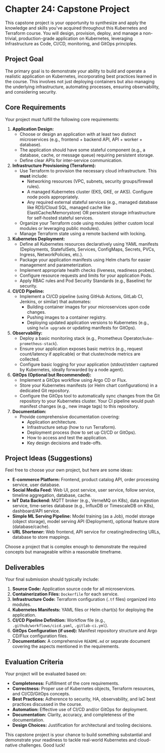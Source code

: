 # Chapter 24: Capstone Project

This capstone project is your opportunity to synthesize and apply the knowledge and skills you've acquired throughout this Kubernetes and Terraform course. You will design, provision, deploy, and manage a non-trivial, production-grade application on Kubernetes, leveraging Infrastructure as Code, CI/CD, monitoring, and GitOps principles.

## Project Goal

The primary goal is to demonstrate your ability to build and operate a realistic application on Kubernetes, incorporating best practices learned in the course. This involves not just deploying containers but also managing the underlying infrastructure, automating processes, ensuring observability, and considering security.

## Core Requirements

Your project must fulfill the following core requirements:

1.  **Application Design:**
    *   Choose or design an application with at least two distinct microservices (e.g., frontend + backend API, API + worker + database).
    *   The application should have some stateful component (e.g., a database, cache, or message queue) requiring persistent storage.
    *   Define clear APIs for inter-service communication.
2.  **Infrastructure Provisioning (Terraform):**
    *   Use Terraform to provision the necessary cloud infrastructure. This **must** include:
        *   Networking resources (VPC, subnets, security groups/firewall rules).
        *   A managed Kubernetes cluster (EKS, GKE, or AKS). Configure node pools appropriately.
        *   Any required external stateful services (e.g., managed database like RDS/Cloud SQL, managed cache like ElastiCache/Memorystore) OR persistent storage infrastructure for self-hosted stateful services.
    *   Organize your Terraform code using modules (either custom local modules or leveraging public modules).
    *   Manage Terraform state using a remote backend with locking.
3.  **Kubernetes Deployment:**
    *   Define all Kubernetes resources declaratively using YAML manifests (Deployments, StatefulSets, Services, ConfigMaps, Secrets, PVCs, Ingress, NetworkPolicies, etc.).
    *   Package your application manifests using Helm charts for easier management and parameterization.
    *   Implement appropriate health checks (liveness, readiness probes).
    *   Configure resource requests and limits for your application Pods.
    *   Apply RBAC rules and Pod Security Standards (e.g., Baseline) for security.
4.  **CI/CD Pipeline:**
    *   Implement a CI/CD pipeline (using GitHub Actions, GitLab CI, Jenkins, or similar) that automates:
        *   Building container images for your microservices upon code changes.
        *   Pushing images to a container registry.
        *   Deploying updated application versions to Kubernetes (e.g., using `helm upgrade` or updating manifests for GitOps).
5.  **Observability:**
    *   Deploy a basic monitoring stack (e.g., Prometheus Operator/`kube-prometheus-stack`).
    *   Ensure your application exposes basic metrics (e.g., request count/latency if applicable) or that cluster/node metrics are collected.
    *   Configure basic logging for your application (stdout/stderr captured by Kubernetes, ideally forwarded by a node agent).
6.  **GitOps (Optional but Recommended):**
    *   Implement a GitOps workflow using Argo CD or Flux.
    *   Store your Kubernetes manifests (or Helm chart configurations) in a dedicated Git repository.
    *   Configure the GitOps tool to automatically sync changes from the Git repository to your Kubernetes cluster. Your CI pipeline would push manifest changes (e.g., new image tags) to this repository.
7.  **Documentation:**
    *   Provide comprehensive documentation covering:
        *   Application architecture.
        *   Infrastructure setup (how to run Terraform).
        *   Deployment process (how to set up CI/CD or GitOps).
        *   How to access and test the application.
        *   Key design decisions and trade-offs.

## Project Ideas (Suggestions)

Feel free to choose your own project, but here are some ideas:

*   **E-commerce Platform:** Frontend, product catalog API, order processing service, user database.
*   **Social Media Feed:** Web UI, post service, user service, follow service, timeline aggregation, database, cache.
*   **IoT Data Backend:** MQTT broker (e.g., VerneMQ on K8s), data ingestion service, time-series database (e.g., InfluxDB or TimescaleDB on K8s), dashboard/API service.
*   **Simple ML Serving Pipeline:** Model training (as a Job), model storage (object storage), model serving API (Deployment), optional feature store (database/cache).
*   **URL Shortener:** Web frontend, API service for creating/redirecting URLs, database to store mappings.

Choose a project that is complex enough to demonstrate the required concepts but manageable within a reasonable timeframe.

## Deliverables

Your final submission should typically include:

1.  **Source Code:** Application source code for all microservices.
2.  **Containerization Files:** `Dockerfile` for each service.
3.  **Infrastructure Code:** Terraform configuration (`.tf` files) organized into modules.
4.  **Kubernetes Manifests:** YAML files or Helm chart(s) for deploying the application.
5.  **CI/CD Pipeline Definition:** Workflow file (e.g., `.github/workflows/cicd.yaml`, `.gitlab-ci.yml`).
6.  **GitOps Configuration (if used):** Manifest repository structure and Argo CD/Flux configuration files.
7.  **Documentation:** A comprehensive `README.md` or separate document covering the aspects mentioned in the requirements.

## Evaluation Criteria

Your project will be evaluated based on:

*   **Completeness:** Fulfillment of the core requirements.
*   **Correctness:** Proper use of Kubernetes objects, Terraform resources, and CI/CD/GitOps concepts.
*   **Best Practices:** Adherence to security, HA, observability, and IaC best practices discussed in the course.
*   **Automation:** Effective use of CI/CD and/or GitOps for deployment.
*   **Documentation:** Clarity, accuracy, and completeness of the documentation.
*   **Design Choices:** Justification for architectural and tooling decisions.

This capstone project is your chance to build something substantial and demonstrate your readiness to tackle real-world Kubernetes and cloud-native challenges. Good luck!
